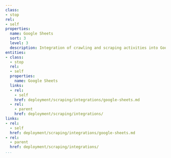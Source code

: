 ```yaml
---
class:
- stop
rel:
- self
properties:
  name: Google Sheets
  sort: 3
  level: 3
  description: Integration of crawling and scraping activities into Google Sheets.
entities:
- class:
  - stop
  rel:
  - self
  properties:
    name: Google Sheets
  links:
  - rel:
    - self
    href: deployment/scraping/integrations/google-sheets.md
  - rel:
    - parent
    href: deployment/scraping/integrations/
links:
- rel:
  - self
  href: deployment/scraping/integrations/google-sheets.md
- rel:
  - parent
  href: deployment/scraping/integrations/
...
```

